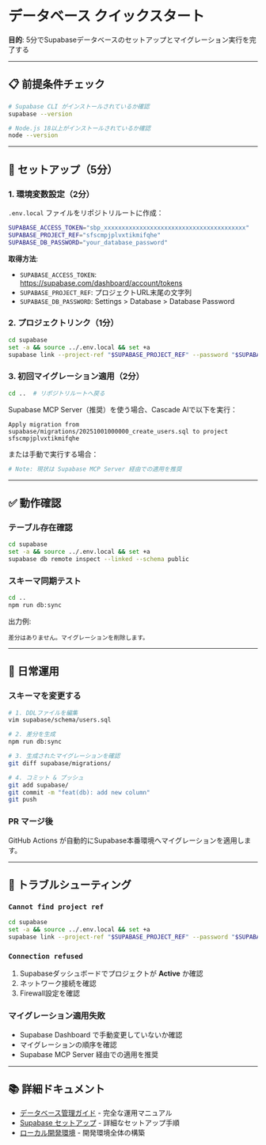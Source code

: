 # データベース クイックスタート

**目的**: 5分でSupabaseデータベースのセットアップとマイグレーション実行を完了する

---

## 📋 前提条件チェック

```bash
# Supabase CLI がインストールされているか確認
supabase --version

# Node.js 18以上がインストールされているか確認
node --version
```

---

## 🚀 セットアップ（5分）

### 1. 環境変数設定（2分）
`.env.local` ファイルをリポジトリルートに作成：

```bash
SUPABASE_ACCESS_TOKEN="sbp_xxxxxxxxxxxxxxxxxxxxxxxxxxxxxxxxxxxxxxxx"
SUPABASE_PROJECT_REF="sfscmpjplvxtikmifqhe"
SUPABASE_DB_PASSWORD="your_database_password"
```

**取得方法**:
- `SUPABASE_ACCESS_TOKEN`: https://supabase.com/dashboard/account/tokens
- `SUPABASE_PROJECT_REF`: プロジェクトURL末尾の文字列
- `SUPABASE_DB_PASSWORD`: Settings > Database > Database Password

### 2. プロジェクトリンク（1分）
```bash
cd supabase
set -a && source ../.env.local && set +a
supabase link --project-ref "$SUPABASE_PROJECT_REF" --password "$SUPABASE_DB_PASSWORD"
```

### 3. 初回マイグレーション適用（2分）
```bash
cd ..  # リポジトリルートへ戻る
```

Supabase MCP Server（推奨）を使う場合、Cascade AIで以下を実行：
```
Apply migration from supabase/migrations/20251001000000_create_users.sql to project sfscmpjplvxtikmifqhe
```

または手動で実行する場合：
```bash
# Note: 現状は Supabase MCP Server 経由での適用を推奨
```

---

## ✅ 動作確認

### テーブル存在確認
```bash
cd supabase
set -a && source ../.env.local && set +a
supabase db remote inspect --linked --schema public
```

### スキーマ同期テスト
```bash
cd ..
npm run db:sync
```

出力例:
```
差分はありません。マイグレーションを削除します。
```

---

## 📝 日常運用

### スキーマを変更する
```bash
# 1. DDLファイルを編集
vim supabase/schema/users.sql

# 2. 差分を生成
npm run db:sync

# 3. 生成されたマイグレーションを確認
git diff supabase/migrations/

# 4. コミット & プッシュ
git add supabase/
git commit -m "feat(db): add new column"
git push
```

### PR マージ後
GitHub Actions が自動的にSupabase本番環境へマイグレーションを適用します。

---

## 🔧 トラブルシューティング

### `Cannot find project ref`
```bash
cd supabase
set -a && source ../.env.local && set +a
supabase link --project-ref "$SUPABASE_PROJECT_REF" --password "$SUPABASE_DB_PASSWORD"
```

### `Connection refused`
1. Supabaseダッシュボードでプロジェクトが **Active** か確認
2. ネットワーク接続を確認
3. Firewall設定を確認

### マイグレーション適用失敗
- Supabase Dashboard で手動変更していないか確認
- マイグレーションの順序を確認
- Supabase MCP Server 経由での適用を推奨

---

## 📚 詳細ドキュメント
- [データベース管理ガイド](../DATABASE_MANAGEMENT.md) - 完全な運用マニュアル
- [Supabase セットアップ](./SUPABASE_SETUP.md) - 詳細なセットアップ手順
- [ローカル開発環境](./LOCAL_DEVELOPMENT.md) - 開発環境全体の構築
